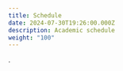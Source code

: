 ```yaml
---
title: Schedule
date: 2024-07-30T19:26:00.000Z
description: Academic schedule
weight: "100"
---
```

.
